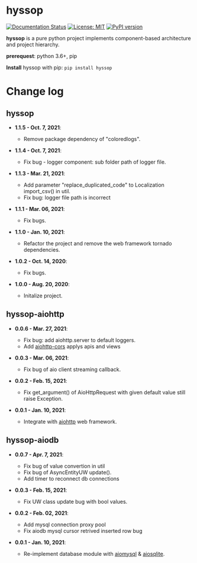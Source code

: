 # hyssop

[![Documentation Status](https://readthedocs.org/projects/hyssop/badge/?version=latest)](https://hyssop.readthedocs.io/en/latest/?badge=latest) [![License: MIT](https://img.shields.io/badge/License-MIT-blue.svg)](https://opensource.org/licenses/MIT) [![PyPI version](https://img.shields.io/pypi/v/hyssop.svg)](https://pypi.org/project/hyssop/)

**hyssop** is a pure python project implements component-based architecture and project hierarchy.

**prerequest**: python 3.6+, pip

**Install** hyssop with pip: ``pip install hyssop``

# Change log 

## hyssop

* **1.1.5 - Oct. 7, 2021**:
  * Remove package dependency of "coloredlogs".

* **1.1.4 - Oct. 7, 2021**:
  * Fix bug - logger component: sub folder path of logger file.

* **1.1.3 - Mar. 21, 2021**:
  * Add parameter "replace_duplicated_code" to Localization import_csv() in util.
  * Fix bug: logger file path is incorrect

* **1.1.1 - Mar. 06, 2021**:
  * Fix bugs.

* **1.1.0 - Jan. 10, 2021**:
  * Refactor the project and remove the web framework tornado dependencies. 

* **1.0.2 - Oct. 14, 2020**:
   * Fix bugs.

* **1.0.0 - Aug. 20, 2020**:
   * Initalize project.

## hyssop-aiohttp

* **0.0.6 - Mar. 27, 2021**:
  * Fix bug: add aiohttp.server to default loggers.
  * Add [aiohttp-cors](https://github.com/aio-libs/aiohttp-cors) applys apis and views

* **0.0.3 - Mar. 06, 2021**:
  * Fix bug of aio client streaming callback.

* **0.0.2 - Feb. 15, 2021**:
  * Fix get_argument() of AioHttpRequest with given default value still raise Exception.

* **0.0.1 - Jan. 10, 2021**:
  * Integrate with [aiohttp](https://docs.aiohttp.org/en/stable/) web framework.

## hyssop-aiodb

* **0.0.7 - Apr. 7, 2021**:
  * Fix bug of value convertion in util
  * Fix bug of AsyncEntityUW update().
  * Add timer to reconnect db connections

* **0.0.3 - Feb. 15, 2021**:
  * Fix UW class update bug with bool values.

* **0.0.2 - Feb. 02, 2021**:
  * Add mysql connection proxy pool
  * Fix aiodb mysql cursor retrived inserted row bug

* **0.0.1 - Jan. 10, 2021**:
  * Re-implement database module with [aiomysql](https://aiomysql.readthedocs.io/en/latest/index.html) & [aiosqlite](https://aiosqlite.omnilib.dev/en/stable/index.html).
